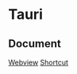 # Tauri

## Document
[Webview](https://tauri.app/v1/api/js/classes/window.webviewwindow/)
[Shortcut](https://tauri.app/ko/v1/api/js/modules/globalShortcut)
